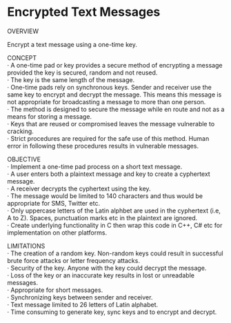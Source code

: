 
# Encrypted Text Messages

OVERVIEW

Encrypt a text message using a one-time key.

CONCEPT
<br>· A one-time pad or key provides a secure method of encrypting a message provided the key is secured, random and not reused.
<br>· The key is the same length of the message.
<br>· One-time pads rely on synchronous keys. Sender and receiver use the same key to encrypt and decrypt the message. This means this message is not appropriate for broadcasting a message to more than one person.
<br>· The method is designed to secure the message while en route and not as a means for storing a message.
<br>· Keys that are reused or compromised leaves the message vulnerable to cracking.
<br>· Strict procedures are required for the safe use of this method. Human error in following these procedures results in vulnerable messages.

OBJECTIVE
<br>· Implement a one-time pad process on a short text message.
<br>· A user enters both a plaintext message and key to create a cyphertext message.
<br>· A receiver decrypts the cyphertext using the key.
<br>· The message would be limited to 140 characters and thus would be appropriate for SMS, Twitter etc.
<br>· Only uppercase letters of the Latin alphbet are used in the cyphertext (i.e, A to Z). Spaces, punctuation marks etc in the plaintext are ignored.
<br>· Create underlying functionality in C then wrap this code in C++, C# etc for implementation on other platforms.

LIMITATIONS
<br>· The creation of a random key. Non-random keys could result in successful brute force attacks or letter frequency attacks.
<br>· Security of the key. Anyone with the key could decrypt the message.
<br>· Loss of the key or an inaccurate key results in lost or unreadable messages.
<br>· Appropriate for short messages.
<br>· Synchronizing keys between sender and receiver.
<br>· Text message limited to 26 letters of Latin alphabet.
<br>· Time consuming to generate key, sync keys and to encrypt and decrypt.
